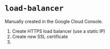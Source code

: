 # `load-balancer`

Manually created in the Google Cloud Console.
1. Create HTTPS load balancer (use a static IP)
1. Create new SSL certificate
1. 